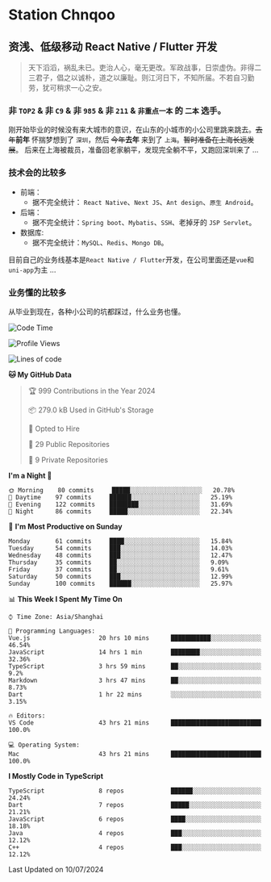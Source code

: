 # Station Chnqoo

## 资浅、低级移动 React Native / Flutter 开发

> 天下滔滔，祸乱未已。吏治人心，毫无更改。军政战事，日崇虚伪。非得二三君子，倡之以诚朴，道之以廉耻。则江河日下，不知所届。不若自习勤劳，犹可稍求一心之安。

### 非 `TOP2` & 非 `C9` & 非 `985` & 非 `211` & `非重点一本` 的 `二本` 选手。

刚开始毕业的时候没有来大城市的意识，在山东的小城市的小公司里跳来跳去。~~去年~~**前年** 怀揣梦想到了 `深圳`，然后 ~~今年~~**去年** 来到了 `上海`。~~暂时准备在上海长远发展~~。
后来在上海被裁员，准备回老家躺平，发现完全躺不平，又跑回深圳来了 ...

### 技术会的比较多

- 前端：
  - 据不完全统计： `React Native`、`Next JS`、`Ant design`、`原生 Android`。
- 后端：
  - 据不完全统计：`Spring boot`、`Mybatis`、`SSH`、老掉牙的 `JSP Servlet`。
- 数据库:
  - 据不完全统计：`MySQL`、`Redis`、`Mongo DB`。

目前自己的业务线基本是`React Native / Flutter`开发，在公司里面还是`vue`和`uni-app`为主 ...

### 业务懂的比较多

从毕业到现在，各种小公司的坑都踩过，什么业务也懂。

<!--START_SECTION:waka-->
![Code Time](http://img.shields.io/badge/Code%20Time-5%2C516%20hrs%2030%20mins-blue)

![Profile Views](http://img.shields.io/badge/Profile%20Views-0-blue)

![Lines of code](https://img.shields.io/badge/From%20Hello%20World%20I%27ve%20Written-265%20Thousand%20lines%20of%20code-blue)

**🐱 My GitHub Data** 

> 🏆 999 Contributions in the Year 2024
 > 
> 📦 279.0 kB Used in GitHub's Storage 
 > 
> 💼 Opted to Hire
 > 
> 📜 29 Public Repositories 
 > 
> 🔑 9 Private Repositories  
 > 
**I'm a Night 🦉** 

```text
🌞 Morning    80 commits     █████░░░░░░░░░░░░░░░░░░░░   20.78% 
🌆 Daytime    97 commits     ██████░░░░░░░░░░░░░░░░░░░   25.19% 
🌃 Evening    122 commits    ████████░░░░░░░░░░░░░░░░░   31.69% 
🌙 Night      86 commits     █████░░░░░░░░░░░░░░░░░░░░   22.34%

```
📅 **I'm Most Productive on Sunday** 

```text
Monday       61 commits     ████░░░░░░░░░░░░░░░░░░░░░   15.84% 
Tuesday      54 commits     ███░░░░░░░░░░░░░░░░░░░░░░   14.03% 
Wednesday    48 commits     ███░░░░░░░░░░░░░░░░░░░░░░   12.47% 
Thursday     35 commits     ██░░░░░░░░░░░░░░░░░░░░░░░   9.09% 
Friday       37 commits     ██░░░░░░░░░░░░░░░░░░░░░░░   9.61% 
Saturday     50 commits     ███░░░░░░░░░░░░░░░░░░░░░░   12.99% 
Sunday       100 commits    ██████░░░░░░░░░░░░░░░░░░░   25.97%

```


📊 **This Week I Spent My Time On** 

```text
⌚︎ Time Zone: Asia/Shanghai

💬 Programming Languages: 
Vue.js                   20 hrs 10 mins      ███████████░░░░░░░░░░░░░░   46.54% 
JavaScript               14 hrs 1 min        ████████░░░░░░░░░░░░░░░░░   32.36% 
TypeScript               3 hrs 59 mins       ██░░░░░░░░░░░░░░░░░░░░░░░   9.2% 
Markdown                 3 hrs 47 mins       ██░░░░░░░░░░░░░░░░░░░░░░░   8.73% 
Dart                     1 hr 22 mins        ░░░░░░░░░░░░░░░░░░░░░░░░░   3.15%

🔥 Editors: 
VS Code                  43 hrs 21 mins      █████████████████████████   100.0%

💻 Operating System: 
Mac                      43 hrs 21 mins      █████████████████████████   100.0%

```

**I Mostly Code in TypeScript** 

```text
TypeScript               8 repos             ██████░░░░░░░░░░░░░░░░░░░   24.24% 
Dart                     7 repos             █████░░░░░░░░░░░░░░░░░░░░   21.21% 
JavaScript               6 repos             ████░░░░░░░░░░░░░░░░░░░░░   18.18% 
Java                     4 repos             ███░░░░░░░░░░░░░░░░░░░░░░   12.12% 
C++                      4 repos             ███░░░░░░░░░░░░░░░░░░░░░░   12.12%

```



 Last Updated on 10/07/2024
<!--END_SECTION:waka-->

<!---
ChenqiaoStation/ChenqiaoStation is a ✨ special ✨ repository because its `README.md` (this file) appears on your GitHub profile.
You can click the Preview link to take a look at your changes.
--->
